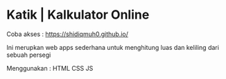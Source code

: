 ﻿# Katik | Kalkulator Online

Coba akses : https://shidiqmuh0.github.io/

Ini merupkan web apps sederhana untuk menghitung luas dan keliling dari sebuah persegi

Menggunakan :
HTML
CSS
JS
